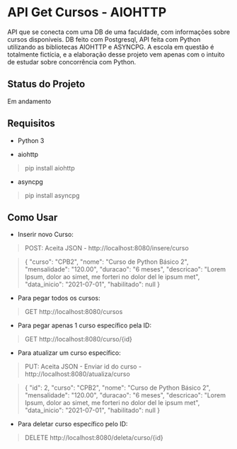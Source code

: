 # API Get Cursos - AIOHTTP
API que se conecta com uma DB de uma faculdade, com informações sobre cursos disponíveis.
DB feito com Postgresql, API feita com Python utilizando as bibliotecas AIOHTTP e ASYNCPG.
A escola em questão é totalmente fictícia, e a elaboração desse projeto vem apenas com o intuito de estudar sobre concorrência com Python.

## Status do Projeto
Em andamento

## Requisitos
- Python 3

- aiohttp
> pip install aiohttp

- asyncpg
> pip install asyncpg

## Como Usar

- Inserir novo Curso:
>POST: Aceita JSON - 
>http://localhost:8080/insere/curso

>{
        "curso": "CPB2",
        "nome": "Curso de Python Básico 2",
        "mensalidade": "120.00",
        "duracao": "6 meses",
        "descricao": "Lorem Ipsum, dolor ao simet, me forteri no dolor del le ipsum met",
        "data_inicio": "2021-07-01",
        "habilitado": null
    }


- Para pegar todos os cursos:
>GET
>http://localhost:8080/cursos

- Para pegar apenas 1 curso específico pela ID:
>GET
>http://localhost:8080/curso/{id}

- Para atualizar um curso específico:
>PUT: Aceita JSON - Enviar id do curso -
http://localhost:8080/atualiza/curso

>{
        "id": 2,
        "curso": "CPB2",
        "nome": "Curso de Python Básico 2",
        "mensalidade": "120.00",
        "duracao": "6 meses",
        "descricao": "Lorem Ipsum, dolor ao simet, me forteri no dolor del le ipsum met",
        "data_inicio": "2021-07-01",
        "habilitado": null
    }

- Para deletar curso específico pelo ID:
>DELETE
>http://localhost:8080/deleta/curso/{id}

